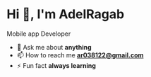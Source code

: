 # Hi 👋, I'm AdelRagab

Mobile app Developer 

- 💬 Ask me about **anything**
- 📫 How to reach me **ar038122@gmail.com**
- ⚡ Fun fact **always learning**
